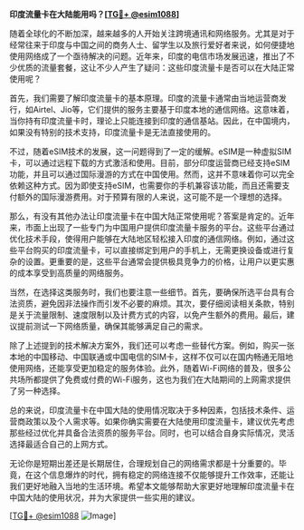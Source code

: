 **印度流量卡在大陆能用吗？[[TG💪+ @esim1088](https://t.me/s/esim1088)]**

随着全球化的不断加深，越来越多的人开始关注跨境通讯和网络服务。尤其是对于经常往来于印度与中国之间的商务人士、留学生以及旅行爱好者来说，如何便捷地使用网络成了一个亟待解决的问题。近年来，印度的电信市场发展迅速，推出了不少优质的流量套餐，这让不少人产生了疑问：这些印度流量卡是否可以在大陆正常使用呢？

首先，我们需要了解印度流量卡的基本原理。印度的流量卡通常由当地运营商发行，如Airtel、Jio等，它们提供的服务主要基于印度本地的通信网络。这意味着，当你持有印度流量卡时，理论上只能连接到印度的通信基站。因此，在中国境内，如果没有特别的技术支持，印度流量卡是无法直接使用的。

不过，随着eSIM技术的发展，这一问题得到了一定的缓解。eSIM是一种虚拟SIM卡，可以通过远程下载的方式激活和使用。目前，部分印度运营商已经支持eSIM功能，并且可以通过国际漫游的方式在中国使用。然而，这并不意味着你可以完全依赖这种方式。因为即使支持eSIM，也需要你的手机兼容该功能，而且还需要支付额外的国际漫游费用。对于预算有限的人来说，这可能不是一个理想的选择。

那么，有没有其他办法让印度流量卡在中国大陆正常使用呢？答案是肯定的。近年来，市面上出现了一些专门为中国用户提供印度流量卡服务的平台。这些平台通过优化技术手段，使得用户能够在大陆地区轻松接入印度的通信网络。例如，通过这些平台购买的印度流量卡，可以直接绑定到用户的手机上，无需更换设备或进行复杂的设置。更重要的是，这些平台通常会提供极具竞争力的价格，让用户以更实惠的成本享受到高质量的网络服务。

当然，在选择这类服务时，我们也要注意一些细节。首先，要确保所选平台具有合法资质，避免因非法操作而引发不必要的麻烦。其次，要仔细阅读相关条款，特别是关于流量限制、速度限制以及计费方式的内容，以免产生额外的费用。最后，建议提前测试一下网络质量，确保其能够满足自己的需求。

除了上述提到的技术解决方案外，我们还可以考虑一些替代方案。例如，购买一张本地的中国移动、中国联通或中国电信的SIM卡，这样不仅可以在国内畅通无阻地使用网络，还能享受更加稳定的服务体验。此外，随着Wi-Fi网络的普及，很多公共场所都提供了免费或付费的Wi-Fi服务，这也为我们在大陆期间的上网需求提供了另一种选择。

总的来说，印度流量卡在中国大陆的使用情况取决于多种因素，包括技术条件、运营商政策以及个人需求等。如果你确实需要在大陆使用印度流量卡，建议优先考虑那些经过优化并具备合法资质的服务平台。同时，也可以结合自身实际情况，灵活选择最适合自己的上网方式。

无论你是短期出差还是长期居住，合理规划自己的网络需求都是十分重要的。毕竟，在这个信息爆炸的时代，拥有稳定的网络连接不仅能够提升工作效率，还能让我们更好地融入当地的生活环境。希望本文能够帮助大家更好地理解印度流量卡在中国大陆的使用状况，并为大家提供一些实用的建议。

[[TG💪+ @esim1088](https://t.me/s/esim1088) ![Image](https://i.postimg.cc/4NQfJmqS/Snipaste-2025-05-13-00-14-12.png)]